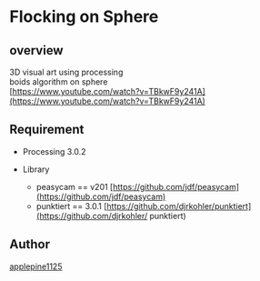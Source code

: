 # Flocking on Sphere

## overview
3D visual art using processing  
boids algorithm on sphere  
[https://www.youtube.com/watch?v=TBkwF9y241A](https://www.youtube.com/watch?v=TBkwF9y241A)  

## Requirement
- Processing 3.0.2  

- Library  
	- peasycam == v201 [https://github.com/jdf/peasycam](https://github.com/jdf/peasycam)  
	- punktiert == 3.0.1 [https://github.com/djrkohler/punktiert](https://github.com/djrkohler/
	punktiert)  

## Author
[applepine1125](https://github.com/applepine1125)